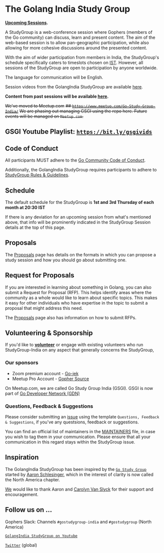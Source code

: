 # The Golang India Study Group

**[Upcoming Sessions](UPCOMING_SESSIONS.md).**

A StudyGroup is a web-conference session where Gophers (members of the Go community) can discuss, learn and present content. The aim of the web-based session is to allow pan-geographic participation, while also allowing for more cohesive discussions around the presented content.

With the aim of wider participation from members in India, the StudyGroup's schedule specifically caters to timeslots chosen on [IST](https://en.wikipedia.org/wiki/Indian_Standard_Time). However, all sessions of the StudyGroup are open to participation by anyone worldwide.

The language for communication will be English.

Session videos from the GolangIndia StudyGroup are available [here](https://www.youtube.com/channel/UCJ3tfDfrAZYtuIclbgETFyQ).

**Content from past sessions will be available [here](PAST_SESSIONS.md).**

~~We've moved to Meetup.com~~
~~## [`https://www.meetup.com/Go-Study-Group-India/`](https://www.meetup.com/Go-Study-Group-India/)~~
~~We are phasing out managing GSGI using the repo here. Future events will be managed on `Meetup.com`.~~


## GSGI Youtube Playlist: [`https://bit.ly/gsgivids`](https://bit.ly/gsgivids)

## Code of Conduct

All participants MUST adhere to the [Go Community Code of Conduct](https://golang.org/conduct).

Additionally, the GolangIndia StudyGroup requires participants to adhere to [StudyGroup Rules & Guidelines](RULES_AND_GUIDELINES.md).

## Schedule

The default schedule for the StudyGroup is **1st and 3rd Thursday of each month at 20:30 IST**

If there is any deviation for an upcoming session from what's mentioned above, that info will be prominently indicated in the StudyGroup Session details at the top of this page.

## Proposals

The [Proposals](PROPOSALS.md) page has details on the formats in which you can propose a study session and how you should go about submitting one.

## Request for Proposals

If you are interested in learning about something in Golang, you can also submit a Request for Proposal (RFP). This helps identify areas where the community as a whole would like to learn about specific topics. This makes it easy for other individuals who have expertise in the topic to submit a proposal that might address this need.

The [Proposals](PROPOSALS.md) page also has information on how to submit RFPs.

## Volunteering & Sponsorship
If you'd like to **[volunteer](volunteers.md)** or engage with existing volunteers who run StudyGroup-India on any aspect that generally concerns the StudyGroup,

### Our sponsors
* Zoom premium account - [Go-jek](https://www.gojek.io/)
* Meetup Pro Account - [Gopher Source](https://gophersource.com)

On Meetup.com, we are called Go Study Group India (GSGI). GSGI is now part of [Go Developer Network (GDN)](https://blog.golang.org/go-developer-network)

### Questions, Feedback & Suggestions
Please consider submitting an [issue](https://github.com/golangindia/StudyGroup/issues/new/choose) using the template `Questions, Feedback & Suggestions`, if you've any questsions, feedback or suggestions.

You can find an official list of maintainers in the [MAINTAINERS](MAINTAINERS) file, in case you wish to tag them in your communication. Please ensure that all your communication in this regard stays within the StudyGroup issue.

## Inspiration

The GolangIndia StudyGroup has been inspired by the [`Go Study Group`](https://gophersource.com/study-group/) started by [Aaron Schlesinger](https://arschles.com/), which in the interest of clarity is now called the North America chapter.

[We](MAINTAINERS) would like to thank Aaron and [Carolyn Van Slyck](https://carolynvanslyck.com/) for their support and encouragement.

## Follow us on ...

Gophers Slack: Channels `#gostudygroup-india` and `#gostudygroup` (North America)

[`GolangIndia StudyGroup on Youtube`](https://www.youtube.com/channel/UCJ3tfDfrAZYtuIclbgETFyQ)

[`Twitter`](https://twitter.com/gostudygroup) (global)
